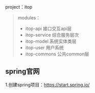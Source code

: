 project：itop
>modules：
> + itop-api 接口交互api层
> + itop-service 综合服务层次
> + itop-model 系统实体类层
> + itop-user 用户系统
> + itop-commons 公共common层

## spring官网
1.创建spring项目：https://start.spring.io/
